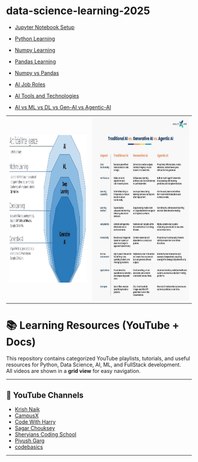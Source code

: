 # data-science-learning-2025


- [Jupyter Notebook Setup](./jupyter_README.md)

- [Python Learning](./python/python_README.md)

- [Numpy Learning](./numpy/numpy_README.md)
- [Pandas Learning](./pandas/README.md)
- [Numpy vs Pandas](./numpy_vs_pandas_README.md)

- [AI Job Roles ](./Artificial_Intelligence/README.md)
- [AI Tools and Technologies ](./Artificial_Intelligence/Tools_Technology_README.md)
- [AI vs ML vs DL vs Gen-AI vs Agentic-AI ](./Artificial_Intelligence/AI_vs_ML_vs_DL_vs_GenAI_vs_AgenticAI_README.md)


<table>
  <tr>
    <td><img src="./generative-ai-vs-machine-learning-1.png" width="400" height="400"></td>
    <td><img src="./AI_Conpare.jpg" width="500" height="500"></td>
  </tr>
</table>



# 📚 Learning Resources (YouTube + Docs)

This repository contains categorized YouTube playlists, tutorials, and useful resources for Python, Data Science, AI, ML, and FullStack development.  
All videos are shown in a **grid view** for easy navigation.

---

## 🎥 YouTube Channels
- [Krish Naik](https://www.youtube.com/@krishnaik06)
- [CampusX](https://www.youtube.com/@campusx-official)
- [Code With Harry](https://www.youtube.com/@CodeWithHarry)
- [Sagar Chouksey](https://www.youtube.com/@sagarchouksey)
- [Sheryians Coding School](https://www.youtube.com/@sheryianscodingschool)
- [Piyush Garg](https://www.youtube.com/@thepiyushgarg)
- [codebasics](https://www.youtube.com/@codebasics)

---
